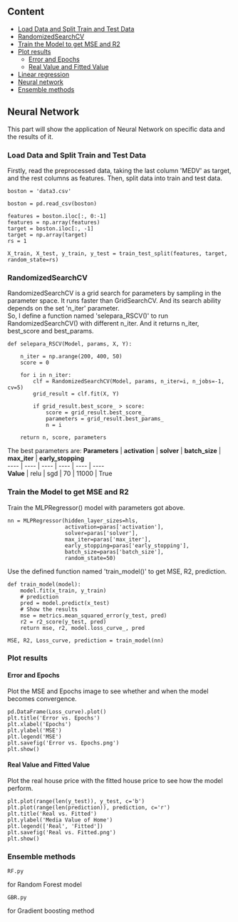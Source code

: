 
## Content
* [Load Data and Split Train and Test Data](#Load-Data-and-Split-Train-and-Test-Data)  
* [RandomizedSearchCV](#RandomizedSearchCV)  
* [Train the Model to get MSE and R2](#Train-the-Model-to-get-MSE-and-R2)  
* [Plot results](#Plot-results)  
  * [Error and Epochs](#Error-and-Epochs)  
  * [Real Value and Fitted Value](#Real-Value-and-Fitted-Value) 
* [Linear regression](#Linear-regression) 
* [Neural network](#Neural-network) 
* [Ensemble methods](#Ensemble-methods)  

## Neural Network
This part will show the application of Neural Network on specific data and the results of it.

### Load Data and Split Train and Test Data
Firstly, read the preprocessed data, taking the last column 'MEDV' as target, and the rest columns as features.
Then, split data into train and test data.

```
boston = 'data3.csv'

boston = pd.read_csv(boston)

features = boston.iloc[:, 0:-1]
features = np.array(features)
target = boston.iloc[:, -1]
target = np.array(target)
rs = 1

X_train, X_test, y_train, y_test = train_test_split(features, target, random_state=rs)
```

### RandomizedSearchCV
RandomizedSearchCV is a grid search for parameters by sampling in the parameter space. It runs faster than GridSearchCV.
And its search ability depends on the set 'n_iter' parameter.  
So, I define a function named 'selepara_RSCV()' to run RandomizedSearchCV() with different n_iter.
And it returns n_iter, best_score and best_params.

```
def selepara_RSCV(Model, params, X, Y):

    n_iter = np.arange(200, 400, 50)
    score = 0

    for i in n_iter:
        clf = RandomizedSearchCV(Model, params, n_iter=i, n_jobs=-1, cv=5)
        grid_result = clf.fit(X, Y)

        if grid_result.best_score_ > score:
            score = grid_result.best_score_
            parameters = grid_result.best_params_
            n = i

    return n, score, parameters
```  
The best parameters are:
**Parameters** | **activation** | **solver** | **batch_size** |  **max_iter** |  **early_stopping**  
---- | ---- | ---- | ---- | ---- | ----  
**Value** | relu | sgd | 70 | 11000 | True  

### Train the Model to get MSE and R2
Train the MLPRegressor() model with parameters got above.
```
nn = MLPRegressor(hidden_layer_sizes=hls,
                  activation=paras['activation'],
                  solver=paras['solver'],
                  max_iter=paras['max_iter'],
                  early_stopping=paras['early_stopping'],
                  batch_size=paras['batch_size'],
                  random_state=50)
```
Use the defined function named 'train_model()' to get MSE, R2, prediction.
```
def train_model(model):
    model.fit(x_train, y_train)
    # prediction
    pred = model.predict(x_test)
    # Show the results
    mse = metrics.mean_squared_error(y_test, pred)
    r2 = r2_score(y_test, pred)
    return mse, r2, model.loss_curve_, pred
```
```
MSE, R2, Loss_curve, prediction = train_model(nn)
```

### Plot results

#### Error and Epochs
Plot the MSE and Epochs image to see whether and when the model becomes convergence.
```
pd.DataFrame(Loss_curve).plot()
plt.title('Error vs. Epochs')
plt.xlabel('Epochs')
plt.ylabel('MSE')
plt.legend('MSE')
plt.savefig('Error vs. Epochs.png')
plt.show()
```

#### Real Value and Fitted Value
Plot the real house price with the fitted house price to see how the model perform.
```
plt.plot(range(len(y_test)), y_test, c='b')
plt.plot(range(len(prediction)), prediction, c='r')
plt.title('Real vs. Fitted')
plt.ylabel('Media Value of Home')
plt.legend(['Real', 'Fitted'])
plt.savefig('Real vs. Fitted.png')
plt.show()
```

### Ensemble methods
```
RF.py 
```
for Random Forest model  
```
GBR.py 
```
for Gradient boosting method
